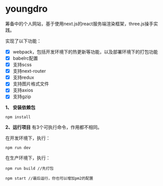 # youngdro
筹备中的个人网站，基于使用next.js的react服务端渲染框架，three.js操手实践。

实现了以下功能：
- [x] webpack，包括开发环境下的热更新等功能，以及部署环境下的打包功能
- [x] babelrc配置
- [x] 支持scss
- [x] 支持next-router
- [x] 支持redux
- [x] 支持图片格式文件
- [x] 支持axios
- [x] 支持gzip

**1、 安装依赖包**
```text
npm install
```

**2、运行项目**
有3个可执行命令，作用都不相同。

在开发环境下，执行：
```text
npm run dev
```
在生产环境下，执行：
```text
npm run build //先打包

npm start //最后运行，你也可以增加pm2的配置
```
